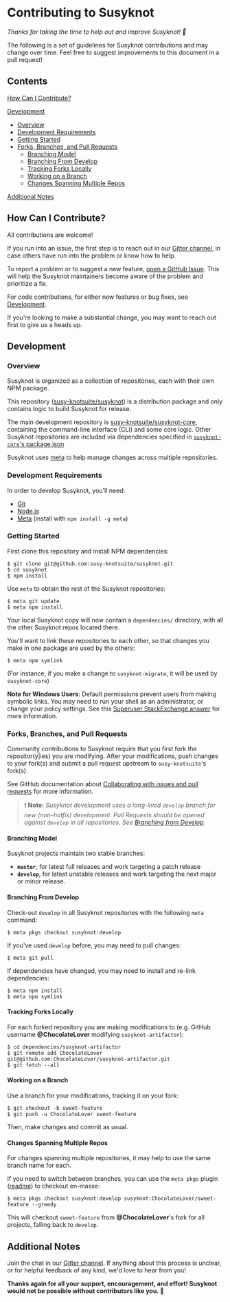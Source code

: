 Contributing to Susyknot
=======================

_Thanks for taking the time to help out and improve Susyknot! :tada:_

The following is a set of guidelines for Susyknot contributions and may change
over time. Feel free to suggest improvements to this document in a pull request!

Contents
--------

[How Can I Contribute?](#how-can-i-contribute)

[Development](#development)
  - [Overview](#overview)
  - [Development Requirements](#development-requirements)
  - [Getting Started](#getting-started)
  - [Forks, Branches, and Pull Requests](#forks-branches-and-pull-requests)
    - [Branching Model](#branching-model)
    - [Branching From Develop](#branching-from-develop)
    - [Tracking Forks Locally](#tracking-forks-locally)
    - [Working on a Branch](#working-on-a-branch)
    - [Changes Spanning Multiple Repos](#changes-spanning-multiple-repos)

[Additional Notes](#additional-notes)


How Can I Contribute?
---------------------

All contributions are welcome!

If you run into an issue, the first step is to reach out in our [Gitter channel](https://gitter.im/ConsenSys/susyknot),
in case others have run into the problem or know how to help.

To report a problem or to suggest a new feature, [open a GitHub Issue](https://github.com/susy-knotsuite/susyknot/issues/new).
This will help the Susyknot maintainers become aware of the problem and prioritize
a fix.

For code contributions, for either new features or bug fixes, see [Development](#development).

If you're looking to make a substantial change, you may want to reach out first
to give us a heads up.


Development
-----------

### Overview

Susyknot is organized as a collection of repositories, each with their own
NPM package.

This repository ([susy-knotsuite/susyknot](https://github.com/susy-knotsuite/susyknot))
is a distribution package and only contains logic to build Susyknot for release.

The main development repository is [susy-knotsuite/susyknot-core](https://github.com/susy-knotsuite/susyknot-core),
containing the command-line interface (CLI) and some core logic. Other Susyknot
repositories are included via dependencies specified in
[`susyknot-core`'s package.json](https://github.com/susy-knotsuite/susyknot-core/blob/master/package.json)

Susyknot uses [meta](https://github.com/mateodelnorte/meta) to help manage
changes across multiple repositories.

### Development Requirements

In order to develop Susyknot, you'll need:

- [Git](https://git-scm.com/)
- [Node.js](https://nodejs.org)
- [Meta](https://github.com/mateodelnorte/meta) (install with `npm install -g meta`)


### Getting Started

First clone this repository and install NPM dependencies:

    $ git clone git@github.com:susy-knotsuite/susyknot.git
    $ cd susyknot
    $ npm install


Use `meta` to obtain the rest of the Susyknot repositories:

    $ meta git update
    $ meta npm install

Your local Susyknot copy will now contain a `dependencies/` directory, with all
the other Susyknot repos located there.

You'll want to link these repositories to each other, so that changes you make
in one package are used by the others:

    $ meta npm symlink

(For instance, if you make a change to `susyknot-migrate`, it will be used by
`susyknot-core`)

**Note for Windows Users**: Default permissions prevent users from making symbolic
links. You may need to run your shell as an administrator, or change your policy
settings. See this [Superuser StackExchange answer](https://superuser.com/questions/104845/permission-to-make-symbolic-links-in-windows-7) for more information.

### Forks, Branches, and Pull Requests

Community contributions to Susyknot require that you first fork the
repositor(y|ies) you are modifying. After your modifications, push changes to
your fork(s) and submit a pull request upstream to `susy-knotsuite`'s fork(s).

See GitHub documentation about [Collaborating with issues and pull requests](https://help.github.com/categories/collaborating-with-issues-and-pull-requests/)
for more information.

> :exclamation: **Note:** _Susyknot development uses a long-lived `develop` branch for new (non-hotfix)
> development. Pull Requests should be opened against `develop` in all
> repositories. See [Branching from Develop](#branching-from-develop)._

#### Branching Model

Susyknot projects maintain two stable branches:

  - **`master`**, for latest full releases and work targeting a patch release
  - **`develop`**, for latest unstable releases and work targeting the next major
      or minor release.

#### Branching From Develop

Check-out `develop` in all Susyknot repositories with the following `meta`
command:

    $ meta pkgs checkout susyknot:develop

If you've used `develop` before, you may need to pull changes:

    $ meta git pull

If dependencies have changed, you may need to install and re-link dependencies:

    $ meta npm install
    $ meta npm symlink


#### Tracking Forks Locally

For each forked repository you are making modifications to
(e.g. GitHub username **@ChocolateLover** modifying `susyknot-artifactor`):

    $ cd dependencies/susyknot-artifactor
    $ git remote add ChocolateLover git@github.com:ChocolateLover/susyknot-artifactor.git
    $ git fetch --all

#### Working on a Branch

Use a branch for your modifications, tracking it on your fork:

    $ git checkout -b sweet-feature
    $ git push -u ChocolateLover sweet-feature

Then, make changes and commit as usual.

#### Changes Spanning Multiple Repos

For changes spanning multiple repositories, it may help to use the same branch
name for each.

If you need to switch between branches, you can use the `meta pkgs` plugin
([readme](https://github.com/susy-knotsuite/meta-pkgs/blob/master/README.md)) to checkout en-masse:

    $ meta pkgs checkout susyknot:develop susyknot:ChocolateLover/sweet-feature --greedy

This will checkout `sweet-feature` from **@ChocolateLover**'s fork for all projects,
falling back to `develop`.


Additional Notes
----------------

Join the chat in our [Gitter channel](https://gitter.im/ConsenSys/susyknot). If anything about this
process is unclear, or for helpful feedback of any kind, we'd love to hear from you!

**Thanks again for all your support, encouragement, and effort! Susyknot would not
be possible without contributors like you. :bow:**
